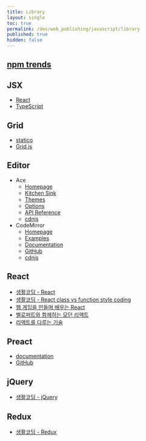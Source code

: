 ```yaml
---
title: Library
layout: single
toc: true
permalink: /dev/web_publishing/javascript/library
published: true
hidden: false
---
```


<head>
  <base target="_blank">
</head>



## [npm trends](https://npmtrends.com/)



## JSX

- [React](https://react.dev/learn/writing-markup-with-jsx)
- [TypeScript](https://www.typescriptlang.org/docs/handbook/jsx.html)



## Grid

- [statico](https://jsgrids.statico.io/)
- [Grid.js](https://gridjs.io/)



## Editor

- Ace
  - [Homepage](https://ace.c9.io/)
  - [Kitchen Sink](https://ace.c9.io/build/kitchen-sink.html)
  - [Themes](https://gist.github.com/RyanNutt/cb8d60997d97905f0b2aea6c3b5c8ee0)
  - [Options](https://github.com/ajaxorg/ace/wiki/Configuring-Ace)
  - [API Reference](https://ajaxorg.github.io/ace-api-docs/index.html)
  - [cdnjs](https://cdnjs.com/libraries/ace)
- CodeMirror
  - [Homepage](https://codemirror.net/)
  - [Examples](https://codemirror.net/examples/)
  - [Documentation](https://codemirror.net/docs/)
  - [GitHub](https://github.com/codemirror/dev/)
  - [cdnjs](https://cdnjs.com/libraries/codemirror)



## React

- [생활코딩 - React](https://inf.run/kBb9)
- [생활코딩 - React class vs function style coding](https://inf.run/fYXr)
- [웹 게임을 만들며 배우는 React](https://inf.run/C6m8)
- [벨로퍼트와 함께하는 모던 리액트](https://react.vlpt.us/)
- [리액트를 다루는 기술](https://thebook.io/080203/)



## Preact

- [documentation](https://preactjs.com/guide/v10/getting-started)
- [GitHub](https://github.com/preactjs/preact)



## jQuery

- [생활코딩 - jQuery](https://inf.run/D27z)



## Redux

- [생활코딩 - Redux](https://inf.run/hQ76)
